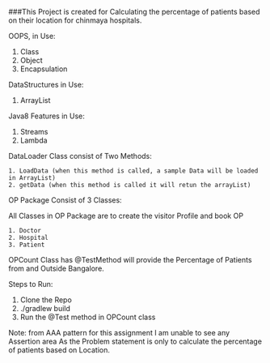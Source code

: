 ###This Project is created for Calculating  the percentage of  patients based on their location for chinmaya hospitals.

OOPS, in Use:

1. Class
2. Object
3. Encapsulation

DataStructures in Use:
1. ArrayList

Java8 Features in Use:
1. Streams
2. Lambda

DataLoader Class consist of Two Methods:

    1. LoadData (when this method is called, a sample Data will be loaded in ArrayList)
    2. getData (when this method is called it will retun the arrayList)
OP Package Consist of 3 Classes:

All Classes in OP Package are to create the visitor Profile and book OP

    1. Doctor
    2. Hospital
    3. Patient

OPCount Class has @TestMethod will provide the Percentage of Patients from and Outside Bangalore.

Steps to Run:

1. Clone the Repo
2. ./gradlew build
3. Run the @Test method in OPCount class

Note: from AAA pattern for this assignment I am unable to see any Assertion area As the Problem statement is only to calculate the percentage of patients based on Location.
